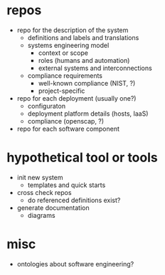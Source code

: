 
# repos

* repo for the description of the system
  * definitions and labels and translations
  * systems engineering model
    * context or scope
    * roles (humans and automation)
    * external systems and interconnections
  * compliance requirements
    * well-known compliance (NIST, ?)
    * project-specific
* repo for each deployment (usually one?)
  * configuraton
  * deployment platform details (hosts, IaaS)
  * compliance (openscap, ?)
* repo for each software component



# hypothetical tool or tools

* init new system
  * templates and quick starts
* cross check repos
  * do referenced definitions exist?
* generate documentation
  * diagrams


# misc

* ontologies about software engineering?
